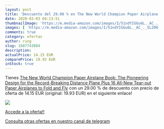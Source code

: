 ```yaml
---
layout: post
title: 'Descuento del 29.00 % en The New World Champion Paper Airplane Bo'
date: 2020-03-03 04:13:51
thumbnailImage: 'https://m.media-amazon.com/images/I/51ndYIGGu6L._AC_._SL200_.jpg'
images: [ 'https://m.media-amazon.com/images/I/51ndYIGGu6L._AC_._SL200_.jpg' ]
comments: true
category: ofertas
author: ring
slug: 1607743884
description:
actualPrice: 14.15 EUR
comparePrice: 19.93 EUR
inStock: true
---
```


Tienes [The New World Champion Paper Airplane Book: The Pioneering Design for the Record-Breaking Distance Plane  Plus 16 All-New Tear-out Paper Airplanes to Fold and Fly](https://www.amazon.com/dp/1607743884/?tag=redken08-20) con un 29.00 % de descuento con precio de oferta de 14.15 EUR (original: 19.93 EUR) en el siguiente enlace!

[![](https://m.media-amazon.com/images/I/51ndYIGGu6L._AC_._SL200_.jpg)](https://www.amazon.com/dp/1607743884/?tag=redken08-20)

[Accede a la oferta!!](https://www.amazon.com/dp/1607743884/?tag=redken08-20)

[Consulta otras ofertas en nuestro canal de telegram](https://t.me/s/ofertas25)
